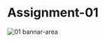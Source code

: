 # Assignment-01
![01 bannar-area](https://github.com/CyberBirdTech/Assignment-01/assets/134167399/4f0391b1-900a-4608-90d8-e8880556d4a3)

